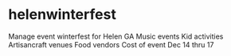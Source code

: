 helenwinterfest
===============

Manage event winterfest for Helen GA
Music events
Kid activities
Artisancraft venues
Food vendors
Cost of event
Dec 14 thru 17
